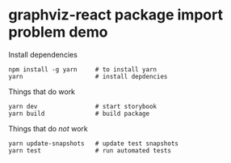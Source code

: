 # graphviz-react package import problem demo

Install dependencies
```
npm install -g yarn     # to install yarn
yarn                    # install depdencies
```

Things that do work
```
yarn dev                # start storybook
yarn build              # build package
```

Things that do *not* work
```
yarn update-snapshots   # update test snapshots
yarn test               # run automated tests
```
